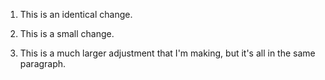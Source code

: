 
1. This is an identical change.

2. This is a small change.

3. This is a much larger adjustment that I'm making, but it's all in the same paragraph.


